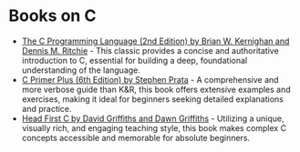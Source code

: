 # Books on C

*   [The C Programming Language (2nd Edition) by Brian W. Kernighan and Dennis M. Ritchie](https://www.amazon.com/Programming-Language-2nd-Brian-Kernighan/dp/0131103628) - This classic provides a concise and authoritative introduction to C, essential for building a deep, foundational understanding of the language.
*   [C Primer Plus (6th Edition) by Stephen Prata](https://www.amazon.com/Primer-Plus-Stephen-Prata/dp/0321928423) - A comprehensive and more verbose guide than K&R, this book offers extensive examples and exercises, making it ideal for beginners seeking detailed explanations and practice.
*   [Head First C by David Griffiths and Dawn Griffiths](https://www.amazon.com/Head-First-Brain-Friendly-Guide-ebook/dp/B0090J4I9Q) - Utilizing a unique, visually rich, and engaging teaching style, this book makes complex C concepts accessible and memorable for absolute beginners.